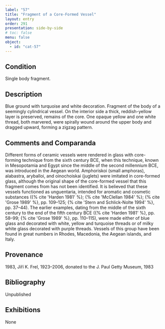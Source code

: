 ```yaml
---
label: "57"
title: "Fragment of a Core-Formed Vessel"
layout: entry
order: 291
presentation: side-by-side
# toc: false
menu: false
object:
  - id: "cat-57"
---
```


## Condition

Single body fragment.

## Description

Blue ground with turquoise and white decoration. Fragment of the body of a seemingly cylindrical vessel. On the interior side a thick, reddish-yellow layer is preserved, remains of the core. One opaque yellow and one white thread, both marvered, were spirally wound around the upper body and dragged upward, forming a zigzag pattern.

## Comments and Comparanda

Different forms of ceramic vessels were rendered in glass with core-forming technique from the sixth century BCE, when this technique, known in Mesopotamia and Egypt since the middle of the second millennium BCE, was introduced in the Aegean world. Amphoriskoi (small amphoras), alabastra, aryballoi, and oinochoiskai (juglets) were imitated in core-formed glass, although the original shape of the core-formed vessel that this fragment comes from has not been identified. It is believed that these vessels functioned as unguentaria, intended for aromatic and cosmetic substances ({% cite 'Harden 1981' %}; {% cite 'McClellan 1984' %}; {% cite 'Grose 1989' %}, pp. 109–125; {% cite 'Stern and Schlick-Nolte 1994' %}, pp. 37–44). The earlier examples, dating from the middle of the sixth century to the end of the fifth century BCE ({% cite 'Harden 1981' %}, pp. 58–99; {% cite 'Grose 1989' %}, pp. 110–115), were made either of blue glass and decorated with white, yellow and turquoise threads or of milky white glass decorated with purple threads. Vessels of this group have been found in great numbers in Rhodes, Macedonia, the Aegean islands, and Italy.

## Provenance

1983, Jiří K. Frel, 1923–2006, donated to the J. Paul Getty Museum, 1983

## Bibliography

Unpublished

## Exhibitions

None
